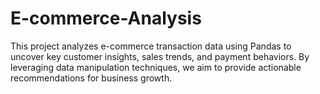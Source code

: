 # E-commerce-Analysis
This project analyzes e-commerce transaction data using Pandas to uncover key customer insights, sales trends, and payment behaviors. By leveraging data manipulation techniques, we aim to provide actionable recommendations for business growth.
